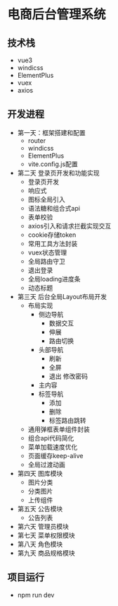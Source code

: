 <!--
 * @Author: 一路向阳 tt_sunzhenfeng@163.com
 * @Date: 2024-04-19 20:04:25
 * @LastEditors: 一路向阳 tt_sunzhenfeng@163.com
 * @LastEditTime: 2024-04-27 12:04:26
 * @FilePath: \shop-admin\README.md
 * @Description: 这是默认设置,请设置`customMade`, 打开koroFileHeader查看配置 进行设置: https://github.com/OBKoro1/koro1FileHeader/wiki/%E9%85%8D%E7%BD%AE
-->


# 电商后台管理系统

## 技术栈
* vue3
* windicss
* ElementPlus
* vuex
* axios

## 开发进程
* 第一天：框架搭建和配置
  * router
  * windicss
  * ElementPlus
  * vite.config.js配置
* 第二天 登录页开发和功能实现
  * 登录页开发
  * 响应式
  * 图标全局引入
  * 语法糖和组合式api
  * 表单校验
  * axios引入和请求拦截实现交互
  * cookie存储token
  * 常用工具方法封装
  * vuex状态管理
  * 全局路由守卫
  * 退出登录
  * 全局loading进度条
  * 动态标题
* 第三天 后台全局Layout布局开发
  * 布局实现
    * 侧边导航
      * 数据交互
      * 伸展
      * 路由切换
    * 头部导航
      * 刷新
      * 全屏
      * 退出 修改密码
    * 主内容
    * 标签导航
      * 添加
      * 删除
      * 标签路由跳转
  * 通用弹框表单组件封装
  * 组合api代码简化
  * 菜单加载速度优化
  * 页面缓存keep-alive
  * 全局过渡动画
* 第四天 图库模块
  * 图片分类
  * 分类图片
  * 上传组件
* 第五天 公告模块
  * 公告列表
* 第六天 管理员模块
* 第七天 菜单权限模块
* 第八天 角色模块
* 第九天 商品规格模块

## 项目运行
* npm run dev